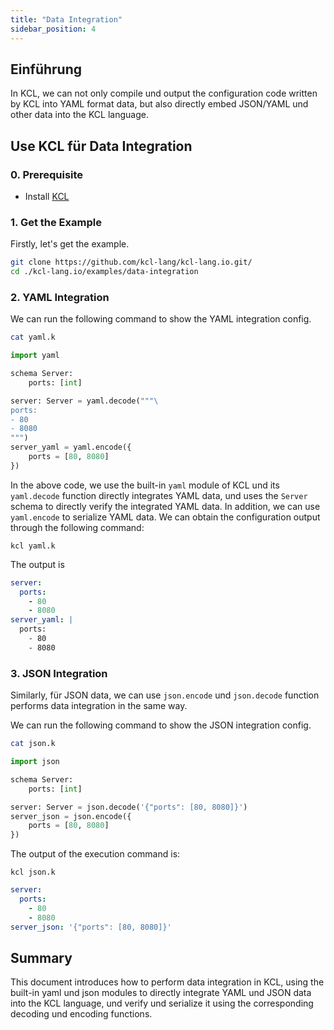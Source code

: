 ```yaml
---
title: "Data Integration"
sidebar_position: 4
---
```


## Einführung

In KCL, we can not only compile und output the configuration code written by KCL into YAML format data, but also directly embed JSON/YAML und other data into the KCL language.

## Use KCL für Data Integration

### 0. Prerequisite

- Install [KCL](https://kcl-lang.io/docs/user_docs/getting-started/install)

### 1. Get the Example

Firstly, let's get the example.

```bash
git clone https://github.com/kcl-lang/kcl-lang.io.git/
cd ./kcl-lang.io/examples/data-integration
```

### 2. YAML Integration

We can run the following command to show the YAML integration config.

```bash
cat yaml.k
```

```python
import yaml

schema Server:
    ports: [int]

server: Server = yaml.decode("""\
ports:
- 80
- 8080
""")
server_yaml = yaml.encode({
    ports = [80, 8080]
})
```

In the above code, we use the built-in `yaml` module of KCL und its `yaml.decode` function directly integrates YAML data, und uses the `Server` schema to directly verify the integrated YAML data. In addition, we can use `yaml.encode` to serialize YAML data. We can obtain the configuration output through the following command:

```shell
kcl yaml.k
```

The output is

```yaml
server:
  ports:
    - 80
    - 8080
server_yaml: |
  ports:
    - 80
    - 8080
```

### 3. JSON Integration

Similarly, für JSON data, we can use `json.encode` und `json.decode` function performs data integration in the same way.

We can run the following command to show the JSON integration config.

```bash
cat json.k
```

```python
import json

schema Server:
    ports: [int]

server: Server = json.decode('{"ports": [80, 8080]}')
server_json = json.encode({
    ports = [80, 8080]
})
```

The output of the execution command is:

```shell
kcl json.k
```

```yaml
server:
  ports:
    - 80
    - 8080
server_json: '{"ports": [80, 8080]}'
```

## Summary

This document introduces how to perform data integration in KCL, using the built-in yaml und json modules to directly integrate YAML und JSON data into the KCL language, und verify und serialize it using the corresponding decoding und encoding functions.
